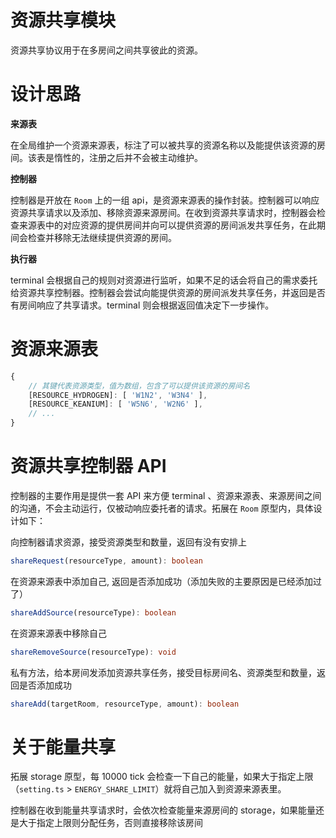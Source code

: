 # 资源共享模块

资源共享协议用于在多房间之间共享彼此的资源。

# 设计思路

**来源表**

在全局维护一个资源来源表，标注了可以被共享的资源名称以及能提供该资源的房间。该表是惰性的，注册之后并不会被主动维护。

**控制器**

控制器是开放在 `Room` 上的一组 api，是资源来源表的操作封装。控制器可以响应资源共享请求以及添加、移除资源来源房间。在收到资源共享请求时，控制器会检查来源表中的对应资源的提供房间并向可以提供资源的房间派发共享任务，在此期间会检查并移除无法继续提供资源的房间。

**执行器**

terminal 会根据自己的规则对资源进行监听，如果不足的话会将自己的需求委托给资源共享控制器。控制器会尝试向能提供资源的房间派发共享任务，并返回是否有房间响应了共享请求。terminal 则会根据返回值决定下一步操作。

# 资源来源表

```js
{
    // 其键代表资源类型，值为数组，包含了可以提供该资源的房间名
    [RESOURCE_HYDROGEN]: [ 'W1N2', 'W3N4' ],
    [RESOURCE_KEANIUM]: [ 'W5N6', 'W2N6' ],
    // ...
}
```

# 资源共享控制器 API

控制器的主要作用是提供一套 API 来方便 terminal 、资源来源表、来源房间之间的沟通，不会主动运行，仅被动响应委托者的请求。拓展在 `Room` 原型内，具体设计如下：

向控制器请求资源，接受资源类型和数量，返回有没有安排上

```ts
shareRequest(resourceType, amount): boolean
```

在资源来源表中添加自己, 返回是否添加成功（添加失败的主要原因是已经添加过了）

```ts
shareAddSource(resourceType): boolean
```

在资源来源表中移除自己

```ts
shareRemoveSource(resourceType): void
```

私有方法，给本房间发添加资源共享任务，接受目标房间名、资源类型和数量，返回是否添加成功

```ts
shareAdd(targetRoom, resourceType, amount): boolean
```

# 关于能量共享

拓展 storage 原型，每 10000 tick 会检查一下自己的能量，如果大于指定上限（`setting.ts` > `ENERGY_SHARE_LIMIT`）就将自己加入到资源来源表里。

控制器在收到能量共享请求时，会依次检查能量来源房间的 storage，如果能量还是大于指定上限则分配任务，否则直接移除该房间